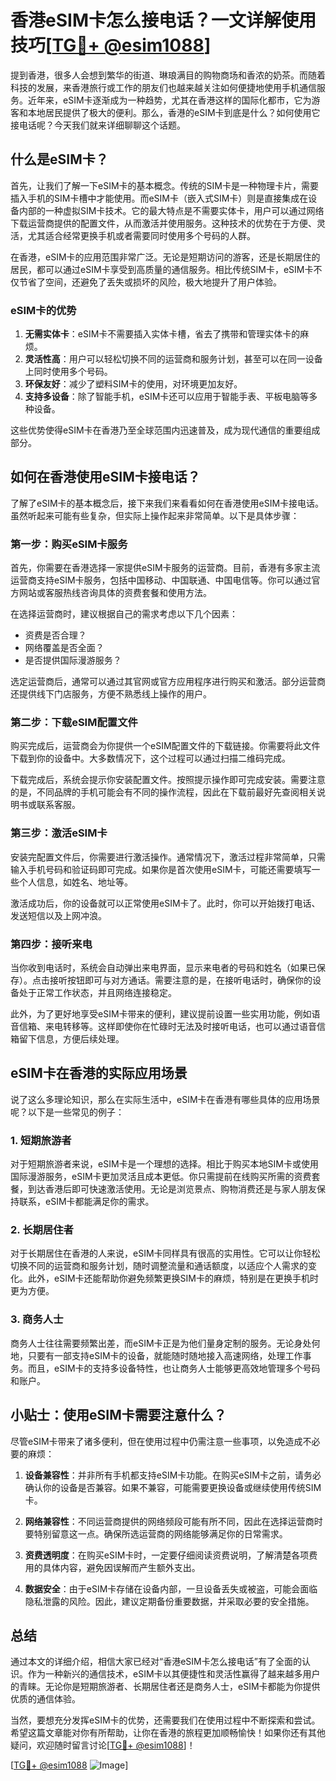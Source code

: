 # 香港eSIM卡怎么接电话？一文详解使用技巧[[TG💪+ @esim1088](https://t.me/s/esim1088)]

提到香港，很多人会想到繁华的街道、琳琅满目的购物商场和香浓的奶茶。而随着科技的发展，来香港旅行或工作的朋友们也越来越关注如何便捷地使用手机通信服务。近年来，eSIM卡逐渐成为一种趋势，尤其在香港这样的国际化都市，它为游客和本地居民提供了极大的便利。那么，香港的eSIM卡到底是什么？如何使用它接电话呢？今天我们就来详细聊聊这个话题。

## 什么是eSIM卡？

首先，让我们了解一下eSIM卡的基本概念。传统的SIM卡是一种物理卡片，需要插入手机的SIM卡槽中才能使用。而eSIM卡（嵌入式SIM卡）则是直接集成在设备内部的一种虚拟SIM卡技术。它的最大特点是不需要实体卡，用户可以通过网络下载运营商提供的配置文件，从而激活并使用服务。这种技术的优势在于方便、灵活，尤其适合经常更换手机或者需要同时使用多个号码的人群。

在香港，eSIM卡的应用范围非常广泛。无论是短期访问的游客，还是长期居住的居民，都可以通过eSIM卡享受到高质量的通信服务。相比传统SIM卡，eSIM卡不仅节省了空间，还避免了丢失或损坏的风险，极大地提升了用户体验。

### eSIM卡的优势

1. **无需实体卡**：eSIM卡不需要插入实体卡槽，省去了携带和管理实体卡的麻烦。
2. **灵活性高**：用户可以轻松切换不同的运营商和服务计划，甚至可以在同一设备上同时使用多个号码。
3. **环保友好**：减少了塑料SIM卡的使用，对环境更加友好。
4. **支持多设备**：除了智能手机，eSIM卡还可以应用于智能手表、平板电脑等多种设备。

这些优势使得eSIM卡在香港乃至全球范围内迅速普及，成为现代通信的重要组成部分。

## 如何在香港使用eSIM卡接电话？

了解了eSIM卡的基本概念后，接下来我们来看看如何在香港使用eSIM卡接电话。虽然听起来可能有些复杂，但实际上操作起来非常简单。以下是具体步骤：

### 第一步：购买eSIM卡服务

首先，你需要在香港选择一家提供eSIM卡服务的运营商。目前，香港有多家主流运营商支持eSIM卡服务，包括中国移动、中国联通、中国电信等。你可以通过官方网站或客服热线咨询具体的资费套餐和使用方法。

在选择运营商时，建议根据自己的需求考虑以下几个因素：
- 资费是否合理？
- 网络覆盖是否全面？
- 是否提供国际漫游服务？

选定运营商后，通常可以通过其官网或官方应用程序进行购买和激活。部分运营商还提供线下门店服务，方便不熟悉线上操作的用户。

### 第二步：下载eSIM配置文件

购买完成后，运营商会为你提供一个eSIM配置文件的下载链接。你需要将此文件下载到你的设备中。大多数情况下，这个过程可以通过扫描二维码完成。

下载完成后，系统会提示你安装配置文件。按照提示操作即可完成安装。需要注意的是，不同品牌的手机可能会有不同的操作流程，因此在下载前最好先查阅相关说明书或联系客服。

### 第三步：激活eSIM卡

安装完配置文件后，你需要进行激活操作。通常情况下，激活过程非常简单，只需输入手机号码和验证码即可完成。如果你是首次使用eSIM卡，可能还需要填写一些个人信息，如姓名、地址等。

激活成功后，你的设备就可以正常使用eSIM卡了。此时，你可以开始拨打电话、发送短信以及上网冲浪。

### 第四步：接听来电

当你收到电话时，系统会自动弹出来电界面，显示来电者的号码和姓名（如果已保存）。点击接听按钮即可与对方通话。需要注意的是，在接听电话时，确保你的设备处于正常工作状态，并且网络连接稳定。

此外，为了更好地享受eSIM卡带来的便利，建议提前设置一些实用功能，例如语音信箱、来电转移等。这样即使你在忙碌时无法及时接听电话，也可以通过语音信箱留下信息，方便后续处理。

## eSIM卡在香港的实际应用场景

说了这么多理论知识，那么在实际生活中，eSIM卡在香港有哪些具体的应用场景呢？以下是一些常见的例子：

### 1. 短期旅游者

对于短期旅游者来说，eSIM卡是一个理想的选择。相比于购买本地SIM卡或使用国际漫游服务，eSIM卡更加灵活且成本更低。你只需提前在线购买所需的资费套餐，到达香港后即可快速激活使用。无论是浏览景点、购物消费还是与家人朋友保持联系，eSIM卡都能满足你的需求。

### 2. 长期居住者

对于长期居住在香港的人来说，eSIM卡同样具有很高的实用性。它可以让你轻松切换不同的运营商和服务计划，随时调整流量和通话额度，以适应个人需求的变化。此外，eSIM卡还能帮助你避免频繁更换SIM卡的麻烦，特别是在更换手机时更为方便。

### 3. 商务人士

商务人士往往需要频繁出差，而eSIM卡正是为他们量身定制的服务。无论身处何地，只要有一部支持eSIM卡的设备，就能随时随地接入高速网络，处理工作事务。而且，eSIM卡的支持多设备特性，也让商务人士能够更高效地管理多个号码和账户。

## 小贴士：使用eSIM卡需要注意什么？

尽管eSIM卡带来了诸多便利，但在使用过程中仍需注意一些事项，以免造成不必要的麻烦：

1. **设备兼容性**：并非所有手机都支持eSIM卡功能。在购买eSIM卡之前，请务必确认你的设备是否兼容。如果不兼容，可能需要更换设备或继续使用传统SIM卡。

2. **网络兼容性**：不同运营商提供的网络频段可能有所不同，因此在选择运营商时要特别留意这一点。确保所选运营商的网络能够满足你的日常需求。

3. **资费透明度**：在购买eSIM卡时，一定要仔细阅读资费说明，了解清楚各项费用的具体内容，避免因误解而产生额外支出。

4. **数据安全**：由于eSIM卡存储在设备内部，一旦设备丢失或被盗，可能会面临隐私泄露的风险。因此，建议定期备份重要数据，并采取必要的安全措施。

## 总结

通过本文的详细介绍，相信大家已经对“香港eSIM卡怎么接电话”有了全面的认识。作为一种新兴的通信技术，eSIM卡以其便捷性和灵活性赢得了越来越多用户的青睐。无论你是短期旅游者、长期居住者还是商务人士，eSIM卡都能为你提供优质的通信体验。

当然，要想充分发挥eSIM卡的优势，还需要我们在使用过程中不断探索和尝试。希望这篇文章能对你有所帮助，让你在香港的旅程更加顺畅愉快！如果你还有其他疑问，欢迎随时留言讨论[[TG💪+ @esim1088](https://t.me/s/esim1088)]！

[[TG💪+ @esim1088](https://t.me/s/esim1088) ![Image](https://i.postimg.cc/4NQfJmqS/Snipaste-2025-05-13-00-14-12.png)]